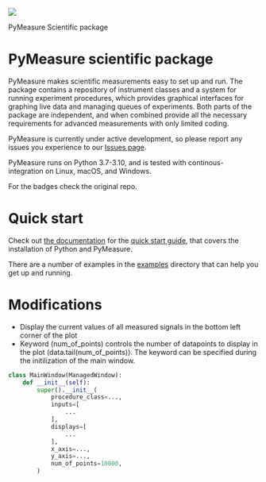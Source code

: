 ![](https://raw.githubusercontent.com/pymeasure/pymeasure/master/docs/images/PyMeasure.png)

PyMeasure Scientific package

PyMeasure scientific package
===========

PyMeasure makes scientific measurements easy to set up and run. The package contains a repository of instrument classes and a system for running experiment procedures, which provides graphical interfaces for graphing live data and managing queues of experiments. Both parts of the package are independent, and when combined provide all the necessary requirements for advanced measurements with only limited coding.

PyMeasure is currently under active development, so please report any issues you experience to our [Issues page](https://github.com/pymeasure/pymeasure/issues).


PyMeasure runs on Python 3.7-3.10, and is tested with continous-integration on Linux, macOS, and Windows.

For the badges check the original repo.


Quick start
===========

Check out [the documentation](http://pymeasure.readthedocs.org/en/latest/) for the [quick start guide](http://pymeasure.readthedocs.io/en/latest/quick_start.html), that covers the installation of Python and PyMeasure.

There are a number of examples in the [examples](https://github.com/pymeasure/pymeasure/tree/master/examples) directory that can help you get up and running.


Modifications
===========

- Display the current values of all measured signals in the bottom left corner of the plot
- Keyword (num_of_points) controls the number of datapoints to display in the plot (data.tail(num_of_points)). The keyword can be specified during the initilization of the main window.
```python
class MainWindow(ManagedWindow):
    def __init__(self):
        super().__init__(
            procedure_class=...,
            inputs=[
                ...
            ],
            displays=[
                ...
            ],
            x_axis=...,
            y_axis=...,
            num_of_points=10000,
        )
```
